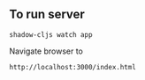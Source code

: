 ## To run server
```
shadow-cljs watch app
```

Navigate browser to
```
http://localhost:3000/index.html
```
